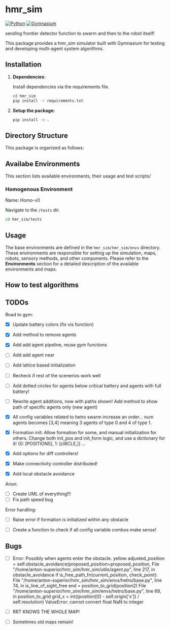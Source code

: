 # hmr_sim

[![Python](https://img.shields.io/badge/Python-3.7%20or%20later-blue.svg)](https://www.python.org/downloads/)
[![Gymnasium](https://gymnasium.farama.org/assets/images/logo-dark.svg)](https://github.com/Farama-Foundation/Gymnasium)


sending frontier detector function to swarm and then to the robot itself! 


This package provides a hmr_sim simulator built with Gymnasium for testing and developing multi-agent system algorithms. 


## Installation

1. **Dependencies**: 

    Install dependencies via the requirements file.

    ```bash
    cd hmr_sim
    pip install -r requirements.txt
    ```

2. **Setup the package:**

    ```bash
    pip install -e . 
    ```

## Directory Structure

This package is organized as follows:



## Availabe Environments

This section lists available environments, their usage and test scripts/

### Homogenous Environment

Name: Homo-v0

Navigate to the `/tests` dir.

```bash
cd hmr_sim/tests
```


## Usage

The base environments are defined in the `hmr_sim/hmr_sim/envs` directory. These environments are responsible for setting up the simulation, maps, robots, sensory methods, and other components. Please refer to the **Environments** section for a detailed description of the available environments and maps.


## How to test algorithms

## TODOs

Road to gym:
- [x] Update battery colors (fix vis function)
- [x] Add method to remove agents
- [x] Add add agent pipeline, reuse gym functions
- [ ] Add add agent near
- [ ] Add lattice based initialization
- [ ] Recheck if rest of the scenerios work well
- [ ] Add dotted circles for agents below critical battery and agents with full battery!
- [ ] Rewrite agent additions, now with paths shown! Add method to show path of specific agents only (new agent)
 

- [x] All config variables related to hetro swarm increase an order... num agents becomes [3,4] meaning 3 agents of type 0 and 4 of type 1.
- [x] Formation init: Allow formation for some, and manual initialization for others. Change both init_pos and init_form logic, and use a dictionary for it! {0: [POSITIONS], 1: [cIRCLE,]} ...
- [x] Add options for diff controllers!
- [x] Make connectivity controller distributed!
- [x] Add local obstacle avoidance

Anon:
- [ ] Create UML of everything!!!
- [ ] Fix path speed bug

Error handling:
- [ ] Raise error if formation is initialized within any obstacle
- [ ] Create a function to check if all config variable combos make sense!


## Bugs

- [ ] Error: Possibly when agents enter the obstacle.
yellow
    adjusted_position = self.obstacle_avoidance(proposed_position=proposed_position, 
  File "/home/anton-superior/hmr_sim/hmr_sim/utils/agent.py", line 217, in obstacle_avoidance
    if is_free_path_fn(current_position, check_point):
  File "/home/anton-superior/hmr_sim/hmr_sim/envs/hetro/base.py", line 74, in is_line_of_sight_free
    end = position_to_grid(position2)
  File "/home/anton-superior/hmr_sim/hmr_sim/envs/hetro/base.py", line 69, in position_to_grid
    grid_x = int((position[0] - self.origin['x']) / self.resolution)
ValueError: cannot convert float NaN to integer

- [ ] RRT KNOWS THE WHOLE MAP!

- [ ] Sometimes old maps remain!